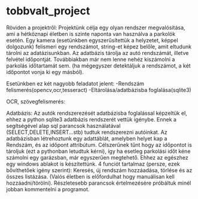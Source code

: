 # tobbvalt_project
Röviden a projektről:
Projektünk célja egy olyan rendszer megvalósítása, ami a hétköznapi életben is szinte naponta van használva a parkolók esetén. 
Egy kamera (esetünkben egyszerűsítettük a helyzetet, képpel dolgozunk) felismeri egy rendszámot, string-et képez belőle, amit
eltudunk tárolni az adatázisunkban. Az adatbázis tárolja az autó rendszámát, illetve felvétel időpontját. Továbbiakban már nem
lenne nehéz kiszámolni a parkolás időtartamát sem. (ha mégegyszer detektáljuk a rendszámot, a két időpontot vonja ki egy másból).

Esetünkben ez két nagyobb feladatot jelent:
-Rendszám felismerés(opencv,ocr,tesseract)
-Eltárolása/adatbázisba foglalása(sqlite3)

OCR, szövegfelismerés:


Adatbázis:
Az autók rendszerezését adatbázisba foglalással képzeltük el, ehhez a python sqlite3 adatbázis rendszerét vettük
igénybe. Ennek a segítségével alap sql parancsok használatával (SELECT,DELETE,INSERT...stb) tudtuk rendszerezni autóinkat.
Az adatbázisban létrehoztunk egy adattáblát, amelyben helyet kap a Rendszám, és az időpont attribútum. Célszerűnek
tűnt hogy az időpontot is tároljuk (ezt a pythonban letudtuk kérni), így ha esetleg parkolási időt kéne számolni
egy garázsban, már egyszerűen megtehető. Ehhez az egészhez egy windows ablakot is készítettünk.
4 funciót tartalmaz (persze, ezek bővíthetőek igény szerint): Keresés, új rendszám hozzáadása, törlése és az összes
listázása. (Valós életben is előfordulhat hogy manuálisan kell hozzáadni/törölni).
Részletesebb parancsok értelmezésére próbáltuk minél jobban kommentelni a programot.
